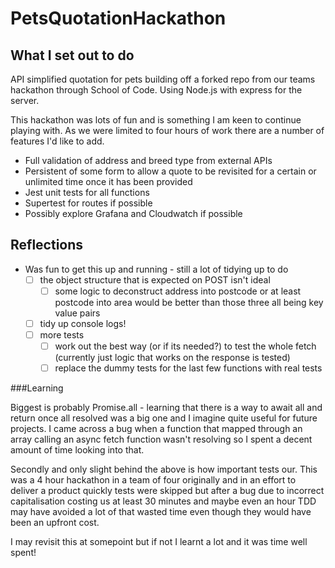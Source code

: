 # PetsQuotationHackathon

## What I set out to do
API simplified quotation for pets building off a forked repo from our teams hackathon through School of Code. Using Node.js with express for the server.

This hackathon was lots of fun and is something I am keen to continue playing with. As we were limited to four hours of work there are a number of features I'd like to 
add.

- Full validation of address and breed type from external APIs
- Persistent of some form to allow a quote to be revisited for a certain or unlimited time once it has been provided
- Jest unit tests for all functions
- Supertest for routes if possible
- Possibly explore Grafana and Cloudwatch if possible

## Reflections

- Was fun to get this up and running - still a lot of tidying up to do
  - [ ] the object structure that is expected on POST isn't ideal
    - [ ] some logic to deconstruct address into postcode or at least postcode into area would be better than those three all being key value pairs
  - [ ] tidy up console logs!
  - [ ] more tests
    - [ ] work out the best way (or if its needed?) to test the whole fetch (currently just logic that works on the response is tested)
    - [ ] replace the dummy tests for the last few functions with real tests
    
###Learning 

Biggest is probably Promise.all - learning that there is a way to await all and return once all resolved was a big one and I imagine quite useful for future projects. I came across a bug when a function that mapped through an array calling an async fetch function wasn't resolving so I spent a decent amount of time looking into that.

Secondly and only slight behind the above is how important tests our.
This was a 4 hour hackathon in a team of four originally and in an effort to deliver a product quickly tests were skipped but after a bug due to incorrect capitalisation costing us at least 30 minutes and maybe even an hour TDD may have avoided a lot of that wasted time even though they would have been an upfront cost.

I may revisit this at somepoint but if not I learnt a lot and it was time well spent!
